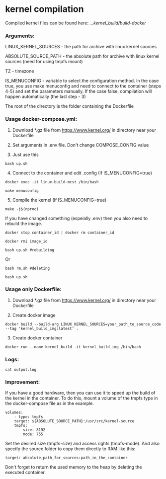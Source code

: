# kernel compilation

Compiled kernel files can be found here: *...kernel_build/build-docker*

### Arguments:

LINUX_KERNEL_SOURCES - the path for archive with linux kernel sources

ABSOLUTE_SOURCE_PATH - the absolute path for archive with linux kernel sources (need for using tmpfs mount)

TZ - timezone

IS_MENUCONFIG - variable to select the configuration method. In the case true, you use make menuconfig  and need to connect to the container (steps 4-5) and set the parameters manually. If the case false, compilation will happen automatically (the last step - 3)

The root of the directory is the folder containing the Dockerfile

### Usage docker-compose.yml:

1. Download *.gz file from https://www.kernel.org/ in directory near your Dockerfile

2. Set arguments in .env file. Don't change COMPOSE_CONFIG value

3. Just use this
```
bash up.sh
```
4. Connect to the container and edit .config (If IS_MENUCONFIG=true)
```
docker exec -it linux-build-mcst /bin/bash

make menuconfig
```
5. Compile the kernel (If IS_MENUCONFIG=true)
```
make -j$(nproc)
```
If you have changed something (espeially .env) then you also need to rebuild the image.
```
docker stop container_id | docker rm container_id

docker rmi image_id

bash up.sh #rebuilding
```
Or
```
bash rm.sh #deleting

bash up.sh
```

### Usage only Dockerfile:

1. Download *.gz file from https://www.kernel.org/ in directory near your Dockerfile

2. Create docker image
```
docker build --build-arg LINUX_KERNEL_SOURCES=your_path_to_source_code --tag 'kernel_build_img:latest' .
```
3. Create docker container
```
docker run --name kernel_build -it kernel_build_img /bin/bash
```

### Logs:
```
cat output.log
```

### Improvement:

If you have a good hardware, then you can use it to speed up the build of the kernel in the container. To do this, mount a volume of the tmpfs type in the docker-compose file as in the example.
```
volumes:
    - type: tmpfs
    target: ${ABSOLUTE_SOURCE_PATH}:/usr/src/kernel-source
    tmpfs:
        size: 8192
        mode: 755
```
Set the desired size (tmpfs-size) and access rights (tmpfs-mode). And also specify the source folder to copy them directly to RAM like this:
```
target: absolute_path_for_sources:path_in_the_container
```
Don't forget to return the used memory to the heap by deleting the executed container.

